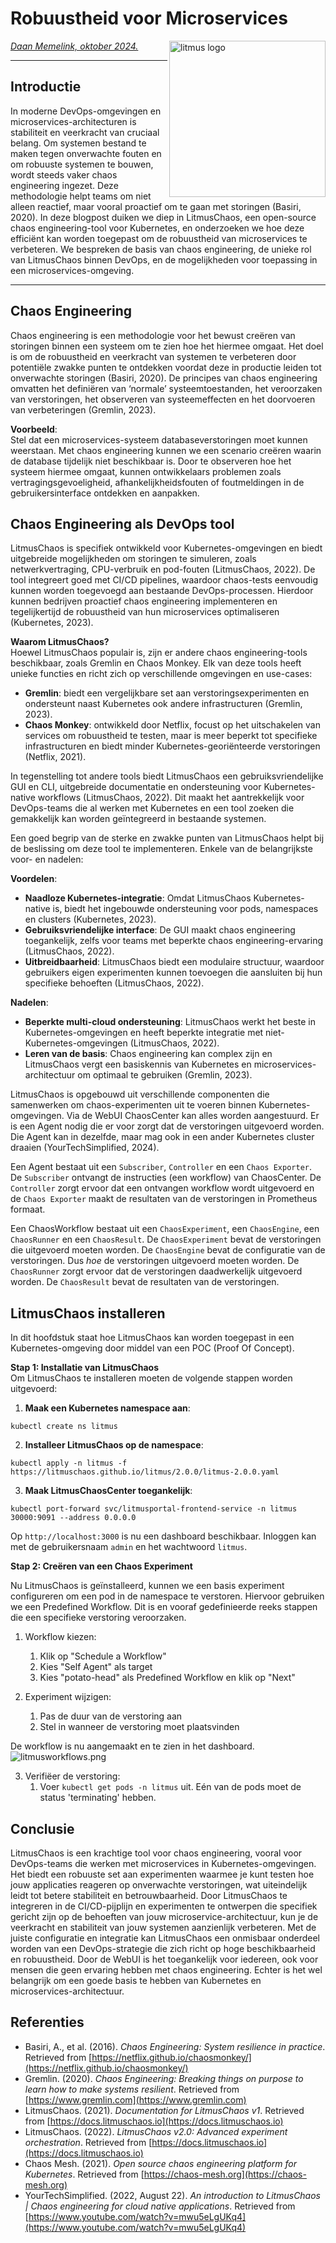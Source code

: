 # Robuustheid voor Microservices

<img src="plaatjes/litmus_logo.png" width="250" align="right" alt="litmus logo">

*[Daan Memelink, oktober 2024.](https://github.com/hanaim-devops/devops-blog-DaanMemelink)*
<hr/>

## Introductie  
In moderne DevOps-omgevingen en microservices-architecturen is stabiliteit en veerkracht van cruciaal belang. 
Om systemen bestand te maken tegen onverwachte fouten en om robuuste systemen te bouwen, wordt steeds vaker chaos engineering ingezet. 
Deze methodologie helpt teams om niet alleen reactief, maar vooral proactief om te gaan met storingen (Basiri, 2020). 
In deze blogpost duiken we diep in LitmusChaos, een open-source chaos engineering-tool voor Kubernetes, en onderzoeken we hoe deze efficiënt kan worden toegepast om de robuustheid van microservices te verbeteren. 
We bespreken de basis van chaos engineering, de unieke rol van LitmusChaos binnen DevOps, en de mogelijkheden voor toepassing in een microservices-omgeving.

<hr/>

## Chaos Engineering

Chaos engineering is een methodologie voor het bewust creëren van storingen binnen een systeem om te zien hoe het hiermee omgaat. 
Het doel is om de robuustheid en veerkracht van systemen te verbeteren door potentiële zwakke punten te ontdekken voordat deze in productie leiden tot onverwachte storingen (Basiri, 2020). 
De principes van chaos engineering omvatten het definiëren van ‘normale’ systeemtoestanden, het veroorzaken van verstoringen, het observeren van systeemeffecten en het doorvoeren van verbeteringen (Gremlin, 2023).

**Voorbeeld**:  
Stel dat een microservices-systeem databaseverstoringen moet kunnen weerstaan. 
Met chaos engineering kunnen we een scenario creëren waarin de database tijdelijk niet beschikbaar is. 
Door te observeren hoe het systeem hiermee omgaat, kunnen ontwikkelaars problemen zoals vertragingsgevoeligheid, afhankelijkheidsfouten of foutmeldingen in de gebruikersinterface ontdekken en aanpakken.

## Chaos Engineering als DevOps tool

LitmusChaos is specifiek ontwikkeld voor Kubernetes-omgevingen en biedt uitgebreide mogelijkheden om storingen te simuleren, zoals netwerkvertraging, CPU-verbruik en pod-fouten (LitmusChaos, 2022). 
De tool integreert goed met CI/CD pipelines, waardoor chaos-tests eenvoudig kunnen worden toegevoegd aan bestaande DevOps-processen. 
Hierdoor kunnen bedrijven proactief chaos engineering implementeren en tegelijkertijd de robuustheid van hun microservices optimaliseren (Kubernetes, 2023).

**Waarom LitmusChaos?**  
Hoewel LitmusChaos populair is, zijn er andere chaos engineering-tools beschikbaar, zoals Gremlin en Chaos Monkey. 
Elk van deze tools heeft unieke functies en richt zich op verschillende omgevingen en use-cases:

- **Gremlin**: biedt een vergelijkbare set aan verstoringsexperimenten en ondersteunt naast Kubernetes ook andere infrastructuren (Gremlin, 2023).
- **Chaos Monkey**: ontwikkeld door Netflix, focust op het uitschakelen van services om robuustheid te testen, maar is meer beperkt tot specifieke infrastructuren en biedt minder Kubernetes-georiënteerde verstoringen (Netflix, 2021).

In tegenstelling tot andere tools biedt LitmusChaos een gebruiksvriendelijke GUI en CLI, uitgebreide documentatie en ondersteuning voor Kubernetes-native workflows (LitmusChaos, 2022).
Dit maakt het aantrekkelijk voor DevOps-teams die al werken met Kubernetes en een tool zoeken die gemakkelijk kan worden geïntegreerd in bestaande systemen.

Een goed begrip van de sterke en zwakke punten van LitmusChaos helpt bij de beslissing om deze tool te implementeren. 
Enkele van de belangrijkste voor- en nadelen:

**Voordelen**:
- **Naadloze Kubernetes-integratie**: Omdat LitmusChaos Kubernetes-native is, biedt het ingebouwde ondersteuning voor pods, namespaces en clusters (Kubernetes, 2023).
- **Gebruiksvriendelijke interface**: De GUI maakt chaos engineering toegankelijk, zelfs voor teams met beperkte chaos engineering-ervaring (LitmusChaos, 2022).
- **Uitbreidbaarheid**: LitmusChaos biedt een modulaire structuur, waardoor gebruikers eigen experimenten kunnen toevoegen die aansluiten bij hun specifieke behoeften (LitmusChaos, 2022).

**Nadelen**:
- **Beperkte multi-cloud ondersteuning**: LitmusChaos werkt het beste in Kubernetes-omgevingen en heeft beperkte integratie met niet-Kubernetes-omgevingen (LitmusChaos, 2022).
- **Leren van de basis**: Chaos engineering kan complex zijn en LitmusChaos vergt een basiskennis van Kubernetes en microservices-architectuur om optimaal te gebruiken (Gremlin, 2023).

LitmusChaos is opgebouwd uit verschillende componenten die samenwerken om chaos-experimenten uit te voeren binnen Kubernetes-omgevingen. 
Via de WebUI ChaosCenter kan alles worden aangestuurd. 
Er is een Agent nodig die er voor zorgt dat de verstoringen uitgevoerd worden.
Die Agent kan in dezelfde, maar mag ook in een ander Kubernetes cluster draaien (YourTechSimplified, 2024).

Een Agent bestaat uit een `Subscriber`, `Controller` en een `Chaos Exporter`.
De `Subscriber` ontvangt de instructies (een workflow) van ChaosCenter.
De `Controller` zorgt ervoor dat een ontvangen workflow wordt uitgevoerd en de `Chaos Exporter` maakt de resultaten van de verstoringen in Prometheus formaat.

Een ChaosWorkflow bestaat uit een `ChaosExperiment`, een `ChaosEngine`, een `ChaosRunner` en een `ChaosResult`.
De `ChaosExperiment` bevat de verstoringen die uitgevoerd moeten worden.
De `ChaosEngine` bevat de configuratie van de verstoringen. Dus _hoe_ de verstoringen uitgevoerd moeten worden.
De `ChaosRunner` zorgt ervoor dat de verstoringen daadwerkelijk uitgevoerd worden.
De `ChaosResult` bevat de resultaten van de verstoringen.

## LitmusChaos installeren

In dit hoofdstuk staat hoe LitmusChaos kan worden toegepast in een Kubernetes-omgeving door middel van een POC (Proof Of Concept).

**Stap 1: Installatie van LitmusChaos**  
Om LitmusChaos te installeren moeten de volgende stappen worden uitgevoerd:

1. **Maak een Kubernetes namespace aan**:

`kubectl create ns litmus`

2. **Installeer LitmusChaos op de namespace**:
    
`kubectl apply -n litmus -f https://litmuschaos.github.io/litmus/2.0.0/litmus-2.0.0.yaml`

3. **Maak LitmusChaosCenter toegankelijk**:

`kubectl port-forward svc/litmusportal-frontend-service -n litmus 30000:9091 --address 0.0.0.0`

Op `http://localhost:3000` is nu een dashboard beschikbaar. Inloggen kan met de gebruikersnaam `admin` en het wachtwoord `litmus`.

**Stap 2: Creëren van een Chaos Experiment**  

Nu LitmusChaos is geïnstalleerd, kunnen we een basis experiment configureren om een pod in de namespace te verstoren. 
Hiervoor gebruiken we een Predefined Workflow.
Dit is en vooraf gedefinieerde reeks stappen die een specifieke verstoring veroorzaken.

1. Workflow kiezen:
   1. Klik op "Schedule a Workflow"
   2. Kies "Self Agent" als target 
   3. Kies "potato-head" als Predefined Workflow en klik op "Next"
   
2. Experiment wijzigen:
   1. Pas de duur van de verstoring aan
   2. Stel in wanneer de verstoring moet plaatsvinden

De workflow is nu aangemaakt en te zien in het dashboard.
![litmusworkflows.png](plaatjes%2Flitmusworkflows.png)

3. Verifiëer de verstoring:
   1. Voer `kubectl get pods -n litmus` uit. Eén van de pods moet de status 'terminating' hebben. 

## Conclusie

LitmusChaos is een krachtige tool voor chaos engineering, vooral voor DevOps-teams die werken met microservices in Kubernetes-omgevingen.
Het biedt een robuuste set aan experimenten waarmee je kunt testen hoe jouw applicaties reageren op onverwachte verstoringen, wat uiteindelijk leidt tot betere stabiliteit en betrouwbaarheid.
Door LitmusChaos te integreren in de CI/CD-pijplijn en experimenten te ontwerpen die specifiek gericht zijn op de behoeften van jouw microservice-architectuur, kun je de veerkracht en stabiliteit van jouw systemen aanzienlijk verbeteren.
Met de juiste configuratie en integratie kan LitmusChaos een onmisbaar onderdeel worden van een DevOps-strategie die zich richt op hoge beschikbaarheid en robuustheid.
Door de WebUI is het toegankelijk voor iedereen, ook voor mensen die geen ervaring hebben met chaos engineering.
Echter is het wel belangrijk om een goede basis te hebben van Kubernetes en microservices-architectuur.

## Referenties

- Basiri, A., et al. (2016). *Chaos Engineering: System resilience in practice*. Retrieved from [https://netflix.github.io/chaosmonkey/](https://netflix.github.io/chaosmonkey/)
- Gremlin. (2020). *Chaos Engineering: Breaking things on purpose to learn how to make systems resilient*. Retrieved from [https://www.gremlin.com](https://www.gremlin.com)
- LitmusChaos. (2021). *Documentation for LitmusChaos v1*. Retrieved from [https://docs.litmuschaos.io](https://docs.litmuschaos.io)
- LitmusChaos. (2022). *LitmusChaos v2.0: Advanced experiment orchestration*. Retrieved from [https://docs.litmuschaos.io](https://docs.litmuschaos.io)
- Chaos Mesh. (2021). *Open source chaos engineering platform for Kubernetes*. Retrieved from [https://chaos-mesh.org](https://chaos-mesh.org)
- YourTechSimplified. (2022, August 22). *An introduction to LitmusChaos | Chaos engineering for cloud native applications*. Retrieved from [https://www.youtube.com/watch?v=mwu5eLgUKq4](https://www.youtube.com/watch?v=mwu5eLgUKq4)